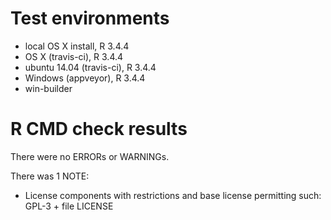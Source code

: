 # Test environments

- local OS X install, R 3.4.4
- OS X (travis-ci), R 3.4.4
- ubuntu 14.04 (travis-ci), R 3.4.4
- Windows (appveyor), R 3.4.4
- win-builder

# R CMD check results

There were no ERRORs or WARNINGs.

There was 1 NOTE:

- License components with restrictions and base license permitting such: GPL-3 + file LICENSE
  